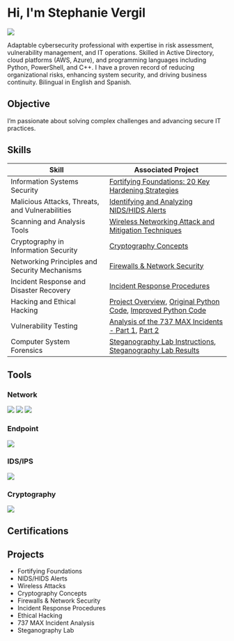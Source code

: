 # Hi, I'm Stephanie Vergil
<a href="https://linkedin.com/in/stephanie-vergil-8982142a8"><img src="https://img.shields.io/badge/-LinkedIn-0072b1?&style=for-the-badge&logo=linkedin&logoColor=white" /></a>

Adaptable cybersecurity professional with expertise in risk assessment, vulnerability management, and IT operations. Skilled in Active Directory, cloud platforms (AWS, Azure), and programming languages including Python, PowerShell, and C++. I have a proven record of reducing organizational risks, enhancing system security, and driving business continuity. Bilingual in English and Spanish.

## Objective
I’m passionate about solving complex challenges and advancing secure IT practices.


## Skills

| **Skill**                                     | **Associated Project**                                                                                                 |
|-----------------------------------------------|-----------------------------------------------------------------------------------------------------------------------|
| Information Systems Security                  | [Fortifying Foundations: 20 Key Hardening Strategies](https://github.com/StephVergil/Cybersecurity-Projects/blob/main/Project%20Fortifying%20Foundations%2020%20Key%20Hardening%20Strategies%20Across%20Diverse%20Systems%5E.docx) |
| Malicious Attacks, Threats, and Vulnerabilities| [Identifying and Analyzing NIDS/HIDS Alerts](https://github.com/StephVergil/Cybersecurity-Projects/blob/main/Identifying%20and%20Analyzing%20Network%20Host%20Intrusion%20Detection%20System%20NIDS%20HIDS%20Alerts%20copy.docx) |
| Scanning and Analysis Tools                   | [Wireless Networking Attack and Mitigation Techniques](https://github.com/StephVergil/Cybersecurity-Projects/blob/main/Wireless%20Networking%20Attack%20and%20Mitigation%20Techniques-Stephanie%E2%80%99s%20MacBook%20Pro.docx) |
| Cryptography in Information Security          | [Cryptography Concepts](https://github.com/StephVergil/Cybersecurity-Projects/blob/main/Cryptography%20Concepts%20copy.docx)                                                                 |
| Networking Principles and Security Mechanisms | [Firewalls & Network Security](https://github.com/StephVergil/Cybersecurity-Projects/blob/main/Host%20Hardening.docx)                                                                                          |
| Incident Response and Disaster Recovery       | [Incident Response Procedures](https://github.com/StephVergil/Cybersecurity-Projects/blob/main/Incident%20Reponse%20Procedures.docx)                                                                                          |
| Hacking and Ethical Hacking                   | [Project Overview](https://github.com/StephVergil/Cybersecurity-Projects/blob/main/Project.docx), [Original Python Code](https://github.com/StephVergil/Cybersecurity-Projects/blob/main/Original%20Python%20Code.py), [Improved Python Code](https://github.com/StephVergil/Cybersecurity-Projects/blob/main/Improved%20Python%20Code.py) |
| Vulnerability Testing                         | [Analysis of the 737 MAX Incidents - Part 1](https://github.com/StephVergil/Cybersecurity-Projects/blob/main/737%20MAX%20Report%20!.docx.pdf), [Part 2](https://github.com/StephVergil/Cybersecurity-Projects/blob/main/737%20MAX%20REPORT%202.docx.pdf) |
| Computer System Forensics                     | [Steganography Lab Instructions](https://github.com/StephVergil/Cybersecurity-Projects/blob/main/Steganography_lab%20Cengage.docx), [Steganography Lab Results](https://github.com/StephVergil/Cybersecurity-Projects/blob/main/SteganographyResults.aspx.pdf) |



## Tools

### Network
<div>
    <a href="https://example.com/network"><img src="https://img.shields.io/badge/-Wireshark-1679A7?&style=for-the-badge&logo=Wireshark&logoColor=white" /></a>
    <a href="https://example.com/network"><img src="https://img.shields.io/badge/-Suricata-EF3B2D?&style=for-the-badge&logo=Suricata&logoColor=white" /></a>
    <a href="https://example.com/network"><img src="https://img.shields.io/badge/-Zeek-777BB4?&style=for-the-badge&logo=Zeek&logoColor=white" /></a>
</div>

### Endpoint
<div>
    <img src="https://img.shields.io/badge/-Microsoft_Defender_for_Endpoint-00A4EF?&style=for-the-badge&logo=Microsoft&logoColor=white" />
</div>

### IDS/IPS
<div>
    <img src="https://img.shields.io/badge/-IDS/IPS-000000?&style=for-the-badge&logo=Security&logoColor=white" />
</div>

### Cryptography
<div>
    <img src="https://img.shields.io/badge/-John_the_Ripper-000000?&style=for-the-badge&logo=Cryptography&logoColor=white" />
</div>

## Certifications


## Projects
- Fortifying Foundations
- NIDS/HIDS Alerts
- Wireless Attacks
- Cryptography Concepts
- Firewalls & Network Security
- Incident Response Procedures
- Ethical Hacking
- 737 MAX Incident Analysis
- Steganography Lab
